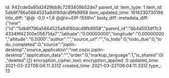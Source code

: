id: 942cde0a95d2429bb8c7293409b52de7
parent_id: 
item_type: 1
item_id: 5db6f796a5664525a94f60dcd9fb9958
item_updated_time: 1616230730196
title_diff: "@@ -0,0 +1,8 @@\\n+EIP-1559\\n"
body_diff: 
metadata_diff: {"new":{"id":"5db6f796a5664525a94f60dcd9fb9958","parent_id":"6b4d503df7c343349f42300e05671da7","latitude":"0.00000000","longitude":"0.00000000","altitude":"0.0000","author":"","source_url":"","is_todo":0,"todo_due":0,"todo_completed":0,"source":"joplin-desktop","source_application":"net.cozic.joplin-desktop","application_data":"","order":0,"markup_language":1,"is_shared":0},"deleted":[]}
encryption_cipher_text: 
encryption_applied: 0
updated_time: 2021-03-22T06:04:11.331Z
created_time: 2021-03-22T06:04:11.331Z
type_: 13